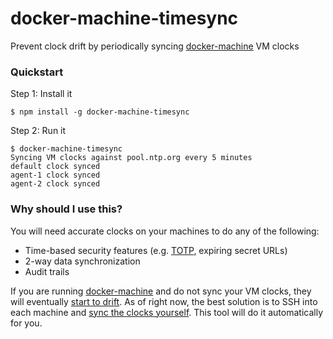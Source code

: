 # docker-machine-timesync

Prevent clock drift by periodically syncing [docker-machine](https://docs.docker.com/machine/)
VM clocks

### Quickstart

Step 1: Install it

    $ npm install -g docker-machine-timesync

Step 2: Run it

    $ docker-machine-timesync
    Syncing VM clocks against pool.ntp.org every 5 minutes
    default clock synced
    agent-1 clock synced
    agent-2 clock synced

### Why should I use this?

You will need accurate clocks on your machines to do any of the following:

- Time-based security features (e.g. [TOTP](https://en.wikipedia.org/wiki/Time-based_One-time_Password_Algorithm),
  expiring secret URLs)
- 2-way data synchronization
- Audit trails

If you are running [docker-machine](https://docs.docker.com/machine/) and do not
sync your VM clocks, they will eventually [start to drift](https://google.com/search?q=docker-machine%20clock%20drift).
As of right now, the best solution is to SSH into each machine and [sync the clocks yourself](http://stackoverflow.com/questions/22800624/will-docker-container-auto-sync-time-with-the-host-machine).
This tool will do it automatically for you.
